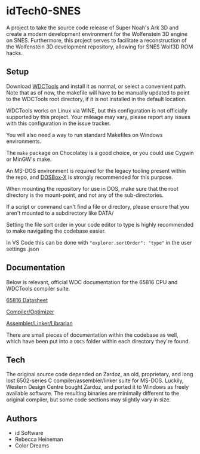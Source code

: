 # idTech0-SNES

A project to take the source code release of Super Noah's Ark 3D and create a modern development environment for the Wolfenstein 3D engine on SNES. Furthermore, this project serves to facilitate a reconstruction of the Wolfenstein 3D development repository, allowing for SNES Wolf3D ROM hacks.

## Setup

Download [WDCTools](https://www.westerndesigncenter.com/wdc/WDCTools/WDCTOOLS.exe) and install it as normal, or select a convenient path. Note that as of now, the makefile will have to be manually updated to point to the WDCTools root directory, if it is not installed in the default location.

WDCTools works on Linux via WINE, but this configuration is not officially supported by this project. Your mileage may vary, please report any issues with this configuration in the issue tracker.

You will also need a way to run standard Makefiles on Windows environments. 

The `make` package on Chocolatey is a good choice, or you could use Cygwin or MinGW's make.

An MS-DOS environment is required for the legacy tooling present within the repo, and [DOSBox-X](https://github.com/joncampbell123/dosbox-x/releases) is strongly recommended for this purpose.

When mounting the repository for use in DOS, make sure that the root directory is the mount-point, and not any of the sub-directories.

If a script or command can't find a file or directory, please ensure that you aren't mounted to a subdirectory like DATA/

Setting the file sort order in your code editor to type is highly recommended to make navigating the codebase easier.

In VS Code this can be done with `"explorer.sortOrder": "type"` in the user settings .json

## Documentation

Below is relevant, official WDC documentation for the 65816 CPU and WDCTools compiler suite.

[65816 Datasheet](https://www.westerndesigncenter.com/wdc/documentation/w65c816s.pdf)

[Compiler/Optimizer](http://www.wdc65xx.com/wdc/documentation/816cc.pdf)

[Assembler/Linker/Librarian](http://www.wdc65xx.com/wdc/documentation/Assembler_Linker.pdf)

There are small pieces of documentation within the codebase as well, which have been put into a `DOCS` folder within each directory they're found.

## Tech

The original source code depended on Zardoz, an old, proprietary, and long lost 6502-series C compiler/assembler/linker suite for MS-DOS. Luckily, Western Design Centre bought Zardoz, and ported it to Windows as freely available software. The resulting binaries are minimally different to the original compiler, but some code sections may slightly vary in size.

## Authors

- id Software
- Rebecca Heineman
- Color Dreams